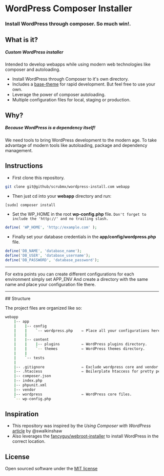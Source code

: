# WordPress Composer Installer

### Install WordPress through composer. So much win!.

## What is it?

##### Custom WordPress installer
Intended to develop webapps while using modern web technologies like composer and autoloading.

* Install WordPress through Composer to it's own directory.
* Includes a [base-theme](https://github.com/scrubmx/wordpress-install/tree/master/app/content/themes/base-theme) for rapid development. But feel free to use your own.
* Leverage the power of composer autoloading.
* Multiple configuration files for local, staging or production.

## Why?

##### Because WordPress is a dependency itself!

We need tools to bring WordPress development to the modern age.
To take advantage of modern tools like autoloading, package and dependency management.

## Instructions

* First clone this repository.

```bash
git clone git@github/scrubmx/wordpress-install.com webapp
```

* Then just  cd into your **webapp** directory and run:

```bash
[sudo] composer install
```

* Set the WP_HOME in the root **wp-config.php** file.
`Don't forget to include the 'http://' and no trailing slash.`

```php
define( 'WP_HOME', 'http://example.com' );
```


* Finally set your database credentials in the **app/config/wordpress.php** file.

```php
define('DB_NAME', 'database_name');
define('DB_USER', 'database_username');
define('DB_PASSWORD', 'database_password');
```

<hr>For extra points you can create different configurations for each environment simply set APP_ENV
And create a directory with the same name and place your configuration file there.<hr>
## Structure

The project files are organized like so:

```bash
webapp
    |-- app
    |    |-- config
    |    |    `-- wordpress.php    ⇐ Place all your configurations here.
    |    |
    |    |-- content
    |    |    |-- plugins          ⇐ WordPress plugins directory.
    |    |    `-- themes           ⇐ WordPress themes directory.
    |    |
    |    `-- tests
    |
    |-- .gitignore                 ⇐ Exclude wordpress core and vendor directories.
    |-- .htaccess                  ⇐ Boilerplate htaccess for pretty permalinks.
    |-- composer.json
    |-- index.php
    |-- phpunit.xml
    |-- vendor
    |-- wordpress                  ⇐ WordPress core files.
    `-- wp-config.php

```


## Inspiration

* This repository was inspired by the <em>Using Composer with WordPress</em> [article](http://roots.io/using-composer-with-wordpress/) by @swalkinshaw
* Also leverages the [fancyguy/webroot-installer](https://github.com/fancyguy/webroot-installer) to install WordPress in the correct location.


## License

Open sourced software under the [MIT license](http://opensource.org/licenses/MIT)

